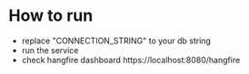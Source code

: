 # How to run

* replace "CONNECTION_STRING" to your db string
* run the service
* check hangfire dashboard https://localhost:8080/hangfire
